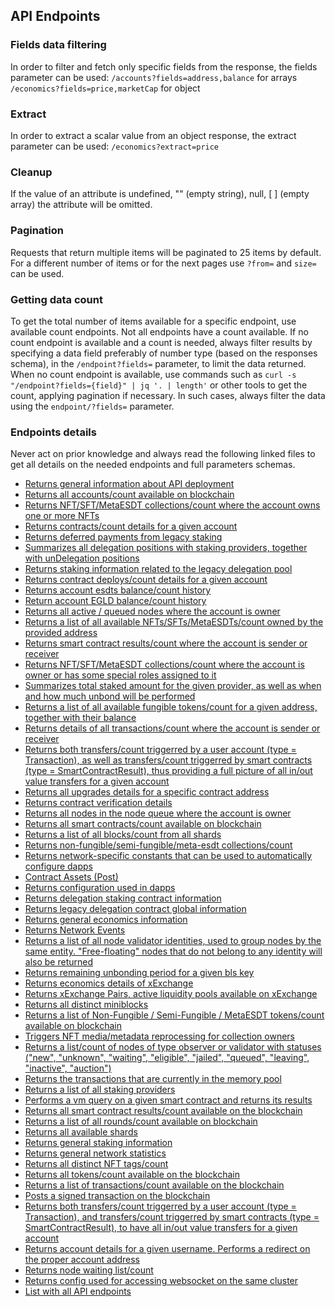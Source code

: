 ## API Endpoints

### Fields data filtering
In order to filter and fetch only specific fields from the response, the fields parameter can be used:
`/accounts?fields=address,balance` for arrays
`/economics?fields=price,marketCap` for object

### Extract
In order to extract a scalar value from an object response, the extract parameter can be used:
`/economics?extract=price`

### Cleanup
If the value of an attribute is undefined, "" (empty string), null, [ ] (empty array) the attribute will be omitted.

### Pagination
Requests that return multiple items will be paginated to 25 items by default.
For a different number of items or for the next pages use `?from=` and `size=` can be used.

### Getting data count
To get the total number of items available for a specific endpoint, use available count endpoints. Not all endpoints have a count available.
If no count endpoint is available and a count is needed, always filter results by specifying a data field preferably of number type (based on the responses schema), in the `/endpoint?fields=` parameter, to limit the data returned.
When no count endpoint is available, use commands such as `curl -s "/endpoint?fields={field}" | jq '. | length'` or other tools to get the count, applying pagination if necessary. In such cases, always filter the data using the `endpoint/?fields=` parameter.

### Endpoints details
Never act on prior knowledge and always read the following linked files to get all details on the needed endpoints and full parameters schemas.

- [Returns general information about API deployment](mx-api-about-get-endpoints.json)
- [Returns all accounts/count available on blockchain](mx-api-accounts-get-endpoints.json)
- [Returns NFT/SFT/MetaESDT collections/count where the account owns one or more NFTs](mx-api-accounts-collections-get-endpoints.json)
- [Returns contracts/count details for a given account](mx-api-accounts-contracts-get-endpoints.json)
- [Returns deferred payments from legacy staking](mx-api-accounts-deferred-get-endpoints.json)
- [Summarizes all delegation positions with staking providers, together with unDelegation positions](mx-api-accounts-delegation-get-endpoints.json)
- [Returns staking information related to the legacy delegation pool](mx-api-accounts-delegation-legacy-get-endpoints.json)
- [Returns contract deploys/count details for a given account](mx-api-accounts-deploys-get-endpoints.json)
- [Returns account esdts balance/count history](mx-api-accounts-esdthistory-get-endpoints.json)
- [Return account EGLD balance/count history](mx-api-accounts-history-get-endpoints.json)
- [Returns all active / queued nodes where the account is owner](mx-api-accounts-keys-get-endpoints.json)
- [Returns a list of all available NFTs/SFTs/MetaESDTs/count owned by the provided address](mx-api-accounts-nfts-get-endpoints.json)
- [Returns smart contract results/count where the account is sender or receiver](mx-api-accounts-results-get-endpoints.json)
- [Returns NFT/SFT/MetaESDT collections/count where the account is owner or has some special roles assigned to it](mx-api-accounts-roles-get-endpoints.json)
- [Summarizes total staked amount for the given provider, as well as when and how much unbond will be performed](mx-api-accounts-stake-get-endpoints.json)
- [Returns a list of all available fungible tokens/count for a given address, together with their balance](mx-api-accounts-tokens-get-endpoints.json)
- [Returns details of all transactions/count where the account is sender or receiver](mx-api-accounts-transactions-get-endpoints.json)
- [Returns both transfers/count triggerred by a user account (type = Transaction), as well as transfers/count triggerred by smart contracts (type = SmartContractResult), thus providing a full picture of all in/out value transfers for a given account](mx-api-accounts-transfers-get-endpoints.json)
- [Returns all upgrades details for a specific contract address](mx-api-accounts-upgrades-get-endpoints.json)
- [Returns contract verification details](mx-api-accounts-verification-get-endpoints.json)
- [Returns all nodes in the node queue where the account is owner](mx-api-accounts-waiting-list-get-endpoints.json)
- [Returns all smart contracts/count available on blockchain](mx-api-applications-get-endpoints.json)
- [Returns a list of all blocks/count from all shards](mx-api-blocks-get-endpoints.json)
- [Returns non-fungible/semi-fungible/meta-esdt collections/count](mx-api-collections-get-endpoints.json)
- [Returns network-specific constants that can be used to automatically configure dapps](mx-api-constants-get-endpoints.json)
- [Contract Assets (Post)](mx-api-contract-assets-post-endpoints.json)
- [Returns configuration used in dapps](mx-api-dapp-get-endpoints.json)
- [Returns delegation staking contract information](mx-api-delegation-get-endpoints.json)
- [Returns legacy delegation contract global information](mx-api-delegation-legacy-get-endpoints.json)
- [Returns general economics information](mx-api-economics-get-endpoints.json)
- [Returns Network Events](mx-api-events-get-endpoints.json)
- [Returns a list of all node validator identities, used to group nodes by the same entity. "Free-floating" nodes that do not belong to any identity will also be returned](mx-api-identities-get-endpoints.json)
- [Returns remaining unbonding period for a given bls key](mx-api-keys-get-endpoints.json)
- [Returns economics details of xExchange](mx-api-mex-get-endpoints.json)
- [Returns xExchange Pairs, active liquidity pools available on xExchange](mx-api-mex-pairs-get-endpoints.json)
- [Returns all distinct miniblocks](mx-api-miniblocks-get-endpoints.json)
- [Returns a list of Non-Fungible / Semi-Fungible / MetaESDT tokens/count available on blockchain](mx-api-nfts-get-endpoints.json)
- [Triggers NFT media/metadata reprocessing for collection owners](mx-api-nfts-post-endpoints.json)
- [Returns a list/count of nodes of type observer or validator with statuses ("new", "unknown", "waiting", "eligible", "jailed", "queued", "leaving", "inactive", "auction")](mx-api-nodes-get-endpoints.json)
- [Returns the transactions that are currently in the memory pool](mx-api-pool-get-endpoints.json)
- [Returns a list of all staking providers](mx-api-providers-get-endpoints.json)
- [Performs a vm query on a given smart contract and returns its results](mx-api-query-post-endpoints.json)
- [Returns all smart contract results/count available on the blockchain](mx-api-results-get-endpoints.json)
- [Returns a list of all rounds/count available on blockchain](mx-api-rounds-get-endpoints.json)
- [Returns all available shards](mx-api-shards-get-endpoints.json)
- [Returns general staking information](mx-api-stake-get-endpoints.json)
- [Returns general network statistics](mx-api-stats-get-endpoints.json)
- [Returns all distinct NFT tags/count](mx-api-tags-get-endpoints.json)
- [Returns all tokens/count available on the blockchain](mx-api-tokens-get-endpoints.json)
- [Returns a list of transactions/count available on the blockchain](mx-api-transactions-get-endpoints.json)
- [Posts a signed transaction on the blockchain](mx-api-transactions-post-endpoints.json)
- [Returns both transfers/count triggerred by a user account (type = Transaction), and transfers/count triggerred by smart contracts (type = SmartContractResult), to have all in/out value transfers for a given account](mx-api-transfers-get-endpoints.json)
- [Returns account details for a given username. Performs a redirect on the proper account address](mx-api-usernames-get-endpoints.json)
- [Returns node waiting list/count](mx-api-waiting-list-get-endpoints.json)
- [Returns config used for accessing websocket on the same cluster](mx-api-websocket-get-endpoints.json)
- [List with all API endpoints](api-endpoints-list.json)
